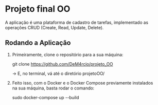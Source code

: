 # Projeto final OO

A aplicação é uma plataforma de cadastro de tarefas, implementado as operações CRUD (Create, Read, Update, Delete).

## Rodando a Aplicação
1. Primeiramente, clone o repositório para a sua máquina:

    git clone https://github.com/DeM4rcio/projeto_OO

    -> E, no terminal, vá até o diretório projetoOO/


2. Feito isso, com o Docker e o Docker Compose previamente instalados na sua     máquina, basta rodar o comando:

    sudo docker-compose up --build

